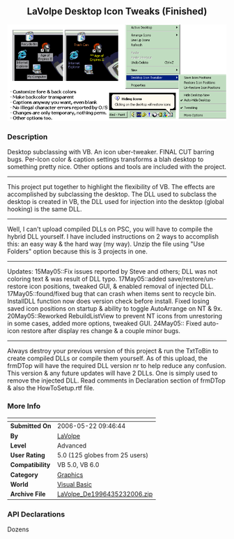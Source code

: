 ﻿<div align="center">

## LaVolpe Desktop Icon Tweaks \(Finished\)

<img src="PIC2006520182425988.gif">
</div>

### Description

Desktop subclassing with VB. An icon uber-tweaker. FINAL CUT barring bugs. Per-Icon color &amp; caption settings transforms a blah desktop to something pretty nice. Other options and tools are included with the project.

----

This project put together to highlight the flexibility of VB. The effects are accomplished by subclassing the desktop. The DLL used to subclass the desktop is created in VB, the DLL used for injection into the desktop (global hooking) is the same DLL.

----

Well, I can't upload compiled DLLs on PSC, you will have to compile the hybrid DLL yourself. I have included instructions on 2 ways to accomplish this: an easy way &amp; the hard way (my way). Unzip the file using "Use Folders" option because this is 3 projects in one.

----

Updates: 15May05::Fix issues reported by Steve and others; DLL was not coloring text &amp; was result of DLL typo. 17May05::added save/restore/un-restore icon positions, tweaked GUI, &amp; enabled removal of injected DLL. 17May05::found/fixed bug that can crash when items sent to recycle bin. InstallDLL function now does version check before install. Fixed losing saved icon positions on startup &amp; ability to toggle AutoArrange on NT &amp; 9x. 20May05::Reworked RebuildListView to prevent NT icons from unrestoring in some cases, added more options, tweaked GUI. 24May05:: Fixed auto-icon restore after display res change &amp; a couple minor bugs.

----

Always destroy your previous version of this project &amp; run the TxtToBin to create compiled DLLs or compile them yourself. As of this upload, the frmDTop will have the required DLL version nr to help reduce any confusion. This version &amp; any future updates will have 2 DLLs. One is simply used to remove the injected DLL. Read comments in Declaration section of frmDTop &amp; also the HowToSetup.rtf file.
 
### More Info
 


<span>             |<span>
---                |---
**Submitted On**   |2006-05-22 09:46:44
**By**             |[LaVolpe](https://github.com/Planet-Source-Code/PSCIndex/blob/master/ByAuthor/lavolpe.md)
**Level**          |Advanced
**User Rating**    |5.0 (125 globes from 25 users)
**Compatibility**  |VB 5\.0, VB 6\.0
**Category**       |[Graphics](https://github.com/Planet-Source-Code/PSCIndex/blob/master/ByCategory/graphics__1-46.md)
**World**          |[Visual Basic](https://github.com/Planet-Source-Code/PSCIndex/blob/master/ByWorld/visual-basic.md)
**Archive File**   |[LaVolpe\_De1996435232006\.zip](https://github.com/Planet-Source-Code/lavolpe-lavolpe-desktop-icon-tweaks-finished__1-65301/archive/master.zip)

### API Declarations

Dozens





